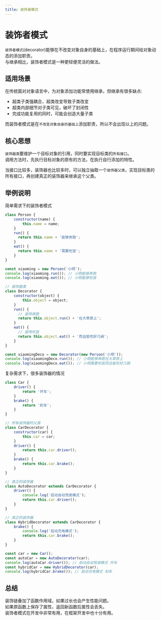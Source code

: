 ```yaml
---
title: 装饰者模式
---
```


# 装饰者模式
`装饰者模式`(decorator)能够在不改变对象自身的基础上，在程序运行期间给对象动态的添加职责。  
与继承相比，装饰者模式是一种更轻便灵活的做法。

## 适用场景
在传统面对对象语言中，为对象添加功能常使用继承，但继承有很多缺点:
* 超类子类强耦合，超类改变导致子类改变
* 超类内部细节对子类可见，破坏了封闭性
* 完成功能复用的同时，可能会创造大量子类

而装饰者模式是在`不改变对象自身的基础上`添加职责，所以不会出现以上的问题。

## 核心思想
`装饰器类`要维护一个目标对象的引用，同时要实现目标类的`所有接口`。  
调用方法时，先执行目标对象的原有的方法，在执行自行添加的特性。

当接口比较多，装饰器也比较多时，可以独立抽取一个`装饰器父类`，实现目标类的所有接口，再创建真正的装饰器来继承这个父类。

## 举例说明
简单需求下的装饰者模式
```js
class Person {
    constructor(name) {
        this.name = name;
    }
    run() {
      return this.name + '能够奔跑';
    }
    eat() {
      return this.name + '需要吃饭';
    }
}

const xiaoming = new Person('小明');
console.log(xiaoming.run()); // 小明能够奔跑
console.log(xiaoming.eat()); // 小明能够吃饭

// 装饰器类
class Decorator {
    constructor(object) {
        this.object = object;
    }
    run() {
      // 装饰奔跑
      return this.object.run() + '在大草原上';
    }
    eat() {
      // 装饰吃饭
      return this.object.eat() + '而且能吃好几碗';
    }
}

const xiaomingDeco = new Decorator(new Person('小明'));
console.log(xiaomingDeco.run()); // 小明能够奔跑在大草原上
console.log(xiaomingDeco.eat()); // 小明需要吃饭而且能吃好几碗
```

复杂需求下，很多装饰器的情况
```js
class Car {
    driver() {
        return '开车';
    }
    brake() {
        return '刹车';
    }
}

// 所有装饰器的父类
class CarDecorator {
    constructor(car) {
        this.car = car;
    }
    driver() {
        return this.car.driver();
    }
    brake() {
        return this.car.brake();
    }
}

// 真正的装饰器
class AutoDecorator extends CarDecorator {
    driver() {
        console.log('启动自动驾驶模式');
        return this.car.driver();
    }
}

// 真正的装饰器
class HybridDecorator extends CarDecorator {
    brake() {
        console.log('启动充电模式');
        return this.car.brake();
    }
}

const car = new Car();
const autoCar = new AutoDecorator(car);
console.log(autoCar.driver()); // 启动自动驾驶模式 开车
const hybridCar = new HybridDecorator(car);
console.log(hybridCar.brake()); // 启动充电模式 刹车
```

## 总结
装饰链叠加了函数作用域，如果过长也会产生性能问题。  
如果原函数上保存了属性，返回新函数后属性会丢失。  
装饰者模式在开发中非常有用，在框架开发中也十分有用。